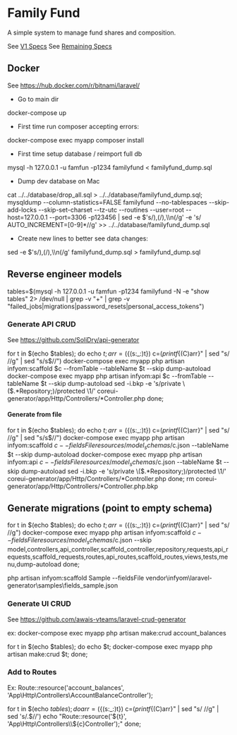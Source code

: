 # Family Fund
A simple system to manage fund shares and composition.

See [V1 Specs](specs/V1.specs.md)
See [Remaining Specs](specs/V99.spec.md)

## Docker

See https://hub.docker.com/r/bitnami/laravel/

* Go to main dir

docker-compose up

* First time run composer accepting errors:

docker-compose exec myapp composer install

* First time setup database / reimport full db

mysql -h 127.0.0.1 -u famfun -p1234 familyfund < familyfund_dump.sql

* Dump dev database on Mac

cat ../../database/drop_all.sql > ../../database/familyfund_dump.sql;  
mysqldump --column-statistics=FALSE familyfund --no-tablespaces --skip-add-locks --skip-set-charset --tz-utc --routines --user=root --host=127.0.0.1 --port=3306 -p123456 | sed -e $'s/),(/),\\\n(/g' -e 's/ AUTO_INCREMENT=[0-9]*//g' >> ../../database/familyfund_dump.sql

* Create new lines to better see data changes:

sed -e $'s/),(/),\\\n(/g' familyfund_dump.sql > familyfund_dump.sql

## Reverse engineer models

tables=$(mysql -h 127.0.0.1 -u famfun -p1234 familyfund -N -e "show tables" 2> /dev/null | grep -v "+" | grep -v "failed_jobs\|migrations\|password_resets\|personal_access_tokens")

### Generate API CRUD

See https://github.com/SoliDry/api-generator

for t in $(echo $tables); 
    do echo $t; 
    arr=(${(s:_:)t})
    c=$(printf %s "${(C)arr}" | sed "s/ //g" | sed "s/s$//")
    docker-compose exec myapp php artisan infyom:scaffold $c --fromTable --tableName $t --skip dump-autoload
    docker-compose exec myapp php artisan infyom:api $c --fromTable --tableName $t --skip dump-autoload
    sed -i.bkp -e 's/private \($.*Repository;\)/protected \1/' coreui-generator/app/Http/Controllers/*Controller.php
done;

#### Generate from file

for t in $(echo $tables); 
    do echo $t; 
    arr=(${(s:_:)t})
    c=$(printf %s "${(C)arr}" | sed "s/ //g" | sed "s/s$//")
    docker-compose exec myapp php artisan infyom:scaffold $c --fieldsFile resources/model_schemas/$c.json --tableName $t --skip dump-autoload
    docker-compose exec myapp php artisan infyom:api $c --fieldsFile resources/model_schemas/$c.json --tableName $t --skip dump-autoload
    sed -i.bkp -e 's/private \($.*Repository;\)/protected \1/' coreui-generator/app/Http/Controllers/*Controller.php
done;
rm coreui-generator/app/Http/Controllers/*Controller.php.bkp


## Generate migrations (point to empty schema)

for t in $(echo $tables); 
    do echo $t; 
    arr=(${(s:_:)t})
    c=$(printf %s "${(C)arr}" | sed "s/ //g")
    docker-compose exec myapp php artisan infyom:scaffold $c --fieldsFile resources/model_schemas/$c.json --skip model,controllers,api_controller,scaffold_controller,repository,requests,api_requests,scaffold_requests,routes,api_routes,scaffold_routes,views,tests,menu,dump-autoload
done;


php artisan infyom:scaffold Sample --fieldsFile vendor\infyom\laravel-generator\samples\fields_sample.json
### Generate UI CRUD

See https://github.com/awais-vteams/laravel-crud-generator

ex: docker-compose exec myapp php artisan make:crud account_balances

for t in $(echo $tables); 
    do echo $t; 
    docker-compose exec myapp php artisan make:crud $t; 
done;


### Add to Routes

Ex: Route::resource('account_balances', 'App\Http\Controllers\AccountBalanceController');

for t in $(echo $tables); do
    arr=(${(s:_:)t})
    c=$(printf %s "${(C)arr}" | sed "s/ //g" | sed 's/.$//')
    echo "Route::resource('${t}', 'App\Http\Controllers\\\\${c}Controller');"
done;
